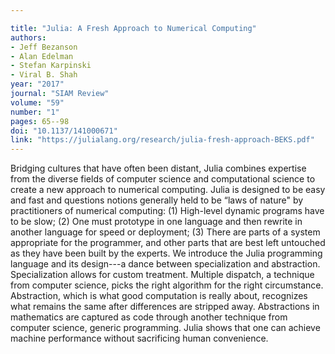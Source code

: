 ```yaml
---

title: "Julia: A Fresh Approach to Numerical Computing"
authors:
- Jeff Bezanson
- Alan Edelman
- Stefan Karpinski
- Viral B. Shah
year: "2017"
journal: "SIAM Review"
volume: "59"
number: "1"
pages: 65--98
doi: "10.1137/141000671"
link: "https://julialang.org/research/julia-fresh-approach-BEKS.pdf"
---
```

Bridging cultures that have often been distant, Julia combines expertise from the diverse fields of computer science and computational science to create a new approach to numerical computing. Julia is designed to be easy and fast and questions notions generally held to be “laws of nature" by practitioners of numerical computing: (1) High-level dynamic programs have to be slow; (2) One must prototype in one language and then rewrite in another language for speed or deployment; (3) There are parts of a system appropriate for the programmer, and other parts that are best left untouched as they have been built by the experts. We introduce the Julia programming language and its design---a dance between specialization and abstraction. Specialization allows for custom treatment. Multiple dispatch, a technique from computer science, picks the right algorithm for the right circumstance. Abstraction, which is what good computation is really about, recognizes what remains the same after differences are stripped away. Abstractions in mathematics are captured as code through another technique from computer science, generic programming. Julia shows that one can achieve machine performance without sacrificing human convenience.